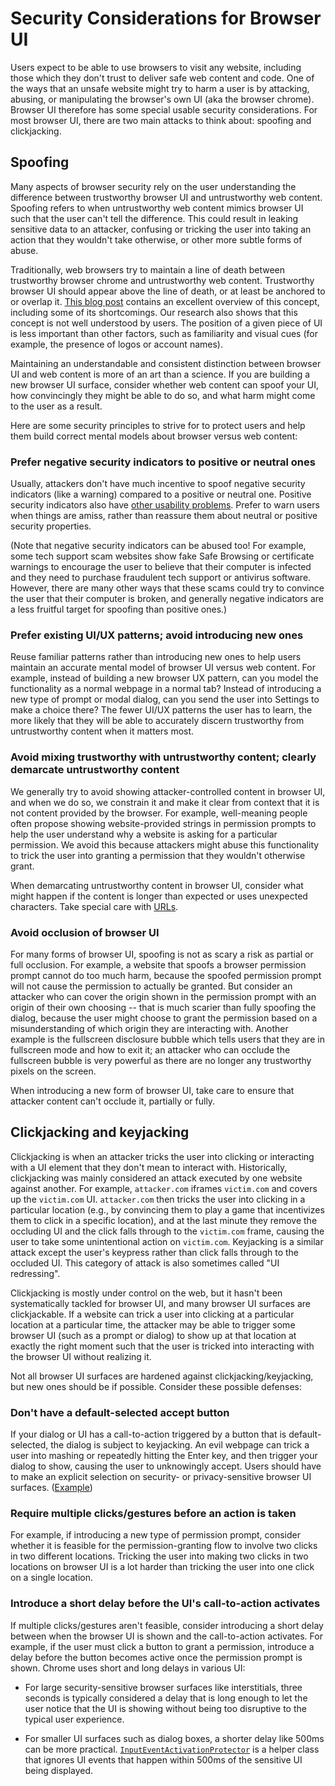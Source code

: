 # Security Considerations for Browser UI

Users expect to be able to use browsers to visit any website, including those
which they don't trust to deliver safe web content and code. One of the ways
that an unsafe website might try to harm a user is by attacking, abusing, or
manipulating the browser's own UI (aka the browser chrome). Browser UI therefore
has some special usable security considerations. For most browser UI, there are
two main attacks to think about: spoofing and clickjacking.

## Spoofing

Many aspects of browser security rely on the user understanding the difference
between trustworthy browser UI and untrustworthy web content. Spoofing refers to
when untrustworthy web content mimics browser UI such that the user can't tell
the difference. This could result in leaking sensitive data to an attacker,
confusing or tricking the user into taking an action that they wouldn't take
otherwise, or other more subtle forms of abuse.

Traditionally, web browsers try to maintain a line of death between trustworthy
browser chrome and untrustworthy web content. Trustworthy browser UI should
appear above the line of death, or at least be anchored to or overlap it.
[This blog post](https://textslashplain.com/2017/01/14/the-line-of-death/)
contains an excellent overview of this concept, including some of its
shortcomings. Our research also shows that this concept is not well understood
by users. The position of a given piece of UI is less important than other
factors, such as familiarity and visual cues (for example, the presence of logos
or account names).

Maintaining an understandable and consistent distinction between browser UI and
web content is more of an art than a science. If you are building a new browser
UI surface, consider whether web content can spoof your UI, how convincingly
they might be able to do so, and what harm might come to the user as a result.

Here are some security principles to strive for to protect users and help them
build correct mental models about browser versus web content:

### Prefer negative security indicators to positive or neutral ones

Usually, attackers don't have much incentive to spoof negative security
indicators (like a warning) compared to a positive or neutral one. Positive
security indicators also have
[other usability problems](https://www.troyhunt.com/the-decreasing-usefulness-of-positive-visual-security-indicators-and-the-importance-of-negative-ones/).
Prefer to warn users when things are amiss, rather than reassure them about
neutral or positive security properties.

(Note that negative security indicators can be abused too! For example, some
tech support scam websites show fake Safe Browsing or certificate warnings to
encourage the user to believe that their computer is infected and they need to
purchase fraudulent tech support or antivirus software. However, there are many
other ways that these scams could try to convince the user that their computer
is broken, and generally negative indicators are a less fruitful target for
spoofing than positive ones.)

### Prefer existing UI/UX patterns; avoid introducing new ones

Reuse familiar patterns rather than introducing new ones to help users maintain
an accurate mental model of browser UI versus web content. For example, instead
of building a new browser UX pattern, can you model the functionality as a
normal webpage in a normal tab? Instead of introducing a new type of prompt or
modal dialog, can you send the user into Settings to make a choice there? The
fewer UI/UX patterns the user has to learn, the more likely that they will be
able to accurately discern trustworthy from untrustworthy content when it
matters most.

### Avoid mixing trustworthy with untrustworthy content; clearly demarcate untrustworthy content

We generally try to avoid showing attacker-controlled content in browser UI, and
when we do so, we constrain it and make it clear from context that it is not
content provided by the browser. For example, well-meaning people often propose
showing website-provided strings in permission prompts to help the user
understand why a website is asking for a particular permission. We avoid this
because attackers might abuse this functionality to trick the user into granting
a permission that they wouldn't otherwise grant.

When demarcating untrustworthy content in browser UI, consider what might happen
if the content is longer than expected or uses unexpected characters. Take
special care with [URLs](url_display/url_display_guidelines.md).

### Avoid occlusion of browser UI

For many forms of browser UI, spoofing is not as scary a risk as partial or full
occlusion. For example, a website that spoofs a browser permission prompt cannot
do too much harm, because the spoofed permission prompt will not cause the
permission to actually be granted. But consider an attacker who can cover the
origin shown in the permission prompt with an origin of their own choosing --
that is much scarier than fully spoofing the dialog, because the user might
choose to grant the permission based on a misunderstanding of which origin they
are interacting with. Another example is the fullscreen disclosure bubble which
tells users that they are in fullscreen mode and how to exit it; an attacker who
can occlude the fullscreen bubble is very powerful as there are no longer any
trustworthy pixels on the screen.

When introducing a new form of browser UI, take care to ensure that attacker
content can't occlude it, partially or fully.

## Clickjacking and keyjacking

Clickjacking is when an attacker tricks the user into clicking or interacting
with a UI element that they don't mean to interact with. Historically,
clickjacking was mainly considered an attack executed by one website against
another. For example, `attacker.com` iframes `victim.com` and covers up the
`victim.com` UI. `attacker.com` then tricks the user into clicking in a
particular location (e.g., by convincing them to play a game that incentivizes
them to click in a specific location), and at the last minute they remove the
occluding UI and the click falls through to the `victim.com` frame, causing the
user to take some unintentional action on `victim.com`. Keyjacking is a similar
attack except the user's keypress rather than click falls through to the
occluded UI. This category of attack is also sometimes called "UI redressing".

Clickjacking is mostly under control on the web, but it hasn't been
systematically tackled for browser UI, and many browser UI surfaces are
clickjackable. If a website can trick a user into clicking at a particular
location at a particular time, the attacker may be able to trigger some browser
UI (such as a prompt or dialog) to show up at that location at exactly the right
moment such that the user is tricked into interacting with the browser UI
without realizing it.

Not all browser UI surfaces are hardened against clickjacking/keyjacking, but
new ones should be if possible. Consider these possible defenses:

### Don't have a default-selected accept button

If your dialog or UI has a call-to-action triggered by a button that is
default-selected, the dialog is subject to keyjacking. An evil webpage can trick
a user into mashing or repeatedly hitting the Enter key, and then trigger your
dialog to show, causing the user to unknowingly accept. Users should have to
make an explicit selection on security- or privacy-sensitive browser UI
surfaces.
([Example](https://bugs.chromium.org/p/chromium/issues/detail?id=865202#c9))

### Require multiple clicks/gestures before an action is taken

For example, if introducing a new type of permission prompt, consider whether it
is feasible for the permission-granting flow to involve two clicks in two
different locations. Tricking the user into making two clicks in two locations
on browser UI is a lot harder than tricking the user into one click on a single
location.

### Introduce a short delay before the UI's call-to-action activates

If multiple clicks/gestures aren't feasible, consider introducing a short delay
between when the browser UI is shown and the call-to-action activates. For
example, if the user must click a button to grant a permission, introduce a
delay before the button becomes active once the permission prompt is shown.
Chrome uses short and long delays in various UI:

-   For large security-sensitive browser surfaces like interstitials, three
    seconds is typically considered a delay that is long enough to let the user
    notice that the UI is showing without being too disruptive to the typical
    user experience.

-   For smaller UI surfaces such as dialog boxes, a shorter delay like 500ms can
    be more practical.
    [`InputEventActivationProtector`](ui/views/input_event_activation_protector.h)
    is a helper class that ignores UI events that happen within 500ms of the
    sensitive UI being displayed.
